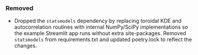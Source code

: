 ### Removed

- Dropped the `statsmodels` dependency by replacing toroidal KDE and autocorrelation
  routines with internal NumPy/SciPy implementations so the example Streamlit app
  runs without extra site-packages. Removed `statsmodels` from requirements.txt and
  updated poetry.lock to reflect the changes.
